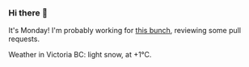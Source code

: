 ### Hi there :wave:

It's Monday! I'm probably working for [this bunch](https://github.com/kohofinancial), reviewing some pull requests.

Weather in Victoria BC: light snow, at +1°C.

